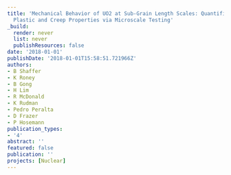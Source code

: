 ```yaml
---
title: 'Mechanical Behavior of UO2 at Sub-Grain Length Scales: Quantification of Elastic,
  Plastic and Creep Properties via Microscale Testing'
_build:
  render: never
  list: never
  publishResources: false
date: '2018-01-01'
publishDate: '2018-01-01T15:58:51.721966Z'
authors:
- B Shaffer
- K Roney
- B Gong
- H Lim
- R McDonald
- K Rudman
- Pedro Peralta
- D Frazer
- P Hosemann
publication_types:
- '4'
abstract: ''
featured: false
publication: ''
projects: [Nuclear]
---
```



